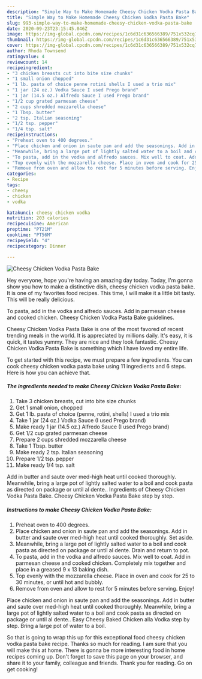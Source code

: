```yaml
---
description: "Simple Way to Make Homemade Cheesy Chicken Vodka Pasta Bake"
title: "Simple Way to Make Homemade Cheesy Chicken Vodka Pasta Bake"
slug: 993-simple-way-to-make-homemade-cheesy-chicken-vodka-pasta-bake
date: 2020-09-23T23:15:45.046Z
image: https://img-global.cpcdn.com/recipes/1c6d31c636566389/751x532cq70/cheesy-chicken-vodka-pasta-bake-recipe-main-photo.jpg
thumbnail: https://img-global.cpcdn.com/recipes/1c6d31c636566389/751x532cq70/cheesy-chicken-vodka-pasta-bake-recipe-main-photo.jpg
cover: https://img-global.cpcdn.com/recipes/1c6d31c636566389/751x532cq70/cheesy-chicken-vodka-pasta-bake-recipe-main-photo.jpg
author: Rhoda Townsend
ratingvalue: 4
reviewcount: 14
recipeingredient:
- "3 chicken breasts cut into bite size chunks"
- "1 small onion chopped"
- "1 lb. pasta of choice penne rotini shells I used a trio mix"
- "1 jar (24 oz.) Vodka Sauce I used Prego brand"
- "1 jar (14.5 oz.) Alfredo Sauce I used Prego brand"
- "1/2 cup grated parmesan cheese"
- "2 cups shredded mozzarella cheese"
- "1 Tbsp. butter"
- "2 tsp. Italian seasoning"
- "1/2 tsp. pepper"
- "1/4 tsp. salt"
recipeinstructions:
- "Preheat oven to 400 degrees."
- "Place chicken and onion in saute pan and add the seasonings. Add in butter and saute over med-high heat until cooked thoroughly. Set aside."
- "Meanwhile, bring a large pot of lightly salted water to a boil and cook pasta as directed on package or until al dente. Drain and return to pot."
- "To pasta, add in the vodka and alfredo sauces. Mix well to coat. Add in parmesan cheese and cooked chicken. Completely mix together and place in a greased 9 x 13 baking dish."
- "Top evenly with the mozzarella cheese. Place in oven and cook for 25 to 30 minutes, or until hot and bubbly."
- "Remove from oven and allow to rest for 5 minutes before serving. Enjoy!"
categories:
- Recipe
tags:
- cheesy
- chicken
- vodka

katakunci: cheesy chicken vodka 
nutrition: 203 calories
recipecuisine: American
preptime: "PT21M"
cooktime: "PT56M"
recipeyield: "4"
recipecategory: Dinner

---
```



![Cheesy Chicken Vodka Pasta Bake](https://img-global.cpcdn.com/recipes/1c6d31c636566389/751x532cq70/cheesy-chicken-vodka-pasta-bake-recipe-main-photo.jpg)

Hey everyone, hope you're having an amazing day today. Today, I'm gonna show you how to make a distinctive dish, cheesy chicken vodka pasta bake. It is one of my favorites food recipes. This time, I will make it a little bit tasty. This will be really delicious.

To pasta, add in the vodka and alfredo sauces. Add in parmesan cheese and cooked chicken. Cheesy Chicken Vodka Pasta Bake guidelines.

Cheesy Chicken Vodka Pasta Bake is one of the most favored of recent trending meals in the world. It is appreciated by millions daily. It's easy, it is quick, it tastes yummy. They are nice and they look fantastic. Cheesy Chicken Vodka Pasta Bake is something which I have loved my entire life.


To get started with this recipe, we must prepare a few ingredients. You can cook cheesy chicken vodka pasta bake using 11 ingredients and 6 steps. Here is how you can achieve that.

<!--inarticleads1-->

##### The ingredients needed to make Cheesy Chicken Vodka Pasta Bake:

1. Take 3 chicken breasts, cut into bite size chunks
1. Get 1 small onion, chopped
1. Get 1 lb. pasta of choice (penne, rotini, shells) I used a trio mix
1. Take 1 jar (24 oz.) Vodka Sauce (I used Prego brand)
1. Make ready 1 jar (14.5 oz.) Alfredo Sauce (I used Prego brand)
1. Get 1/2 cup grated parmesan cheese
1. Prepare 2 cups shredded mozzarella cheese
1. Take 1 Tbsp. butter
1. Make ready 2 tsp. Italian seasoning
1. Prepare 1/2 tsp. pepper
1. Make ready 1/4 tsp. salt


Add in butter and saute over med-high heat until cooked thoroughly. Meanwhile, bring a large pot of lightly salted water to a boil and cook pasta as directed on package or until al dente.. Ingredients of Cheesy Chicken Vodka Pasta Bake. Cheesy Chicken Vodka Pasta Bake step by step. 

<!--inarticleads2-->

##### Instructions to make Cheesy Chicken Vodka Pasta Bake:

1. Preheat oven to 400 degrees.
1. Place chicken and onion in saute pan and add the seasonings. Add in butter and saute over med-high heat until cooked thoroughly. Set aside.
1. Meanwhile, bring a large pot of lightly salted water to a boil and cook pasta as directed on package or until al dente. Drain and return to pot.
1. To pasta, add in the vodka and alfredo sauces. Mix well to coat. Add in parmesan cheese and cooked chicken. Completely mix together and place in a greased 9 x 13 baking dish.
1. Top evenly with the mozzarella cheese. Place in oven and cook for 25 to 30 minutes, or until hot and bubbly.
1. Remove from oven and allow to rest for 5 minutes before serving. Enjoy!


Place chicken and onion in saute pan and add the seasonings. Add in butter and saute over med-high heat until cooked thoroughly. Meanwhile, bring a large pot of lightly salted water to a boil and cook pasta as directed on package or until al dente.. Easy Cheesy Baked Chicken alla Vodka step by step. Bring a large pot of water to a boil. 

So that is going to wrap this up for this exceptional food cheesy chicken vodka pasta bake recipe. Thanks so much for reading. I am sure that you will make this at home. There is gonna be more interesting food in home recipes coming up. Don't forget to save this page on your browser, and share it to your family, colleague and friends. Thank you for reading. Go on get cooking!

